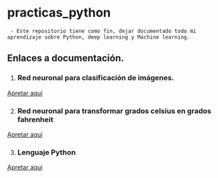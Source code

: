# practicas_python

     - Este repositorio tiene como fin, dejar documentado todo mi aprendizaje sobre Python, deep learning y Machine learning.

## Enlaces a documentación.

1. ### Red neuronal para clasificación de imágenes.
[Apretar aquí](./red-neuronal-clasificatoria/clasificatoria.md)

2. ### Red neuronal para transformar grados celsius en grados fahrenheit
[Apretar aquí](./red-neuronal-nums/index2.py)

3. ### Lenguaje Python 
[Apretar aquí](./fundamentos-python/index.py)


